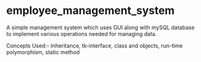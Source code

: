 # employee_management_system
A simple management system which uses GUI along with mySQL database to implement various operations needed for managing data.

Concepts Used:- Inheritance, tk-interface, class and objects, run-time polymorphism, static method

